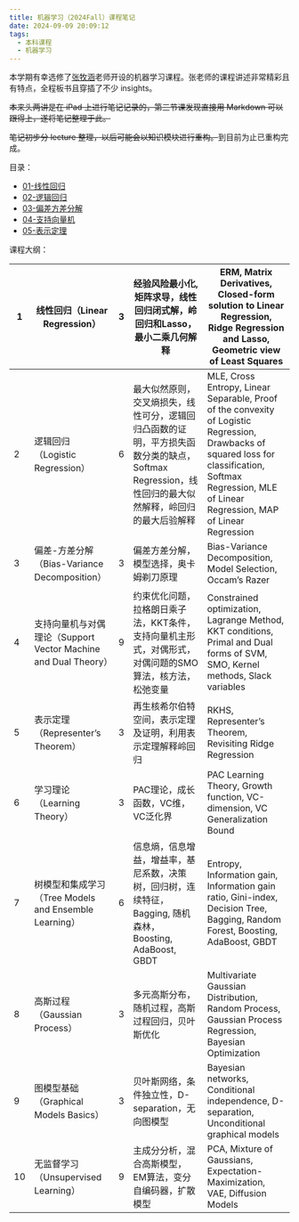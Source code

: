 ```yaml
---
title: 机器学习（2024Fall）课程笔记
date: 2024-09-09 20:09:12
tags:
  - 本科课程
  - 机器学习
---
```


本学期有幸选修了[张牧涵](https://muhanzhang.github.io/)老师开设的机器学习课程。张老师的课程讲述非常精彩且有特点，全程板书且穿插了不少 insights。

~~本来头两讲是在 iPad 上进行笔记记录的，第三节课发现直接用 Markdown 可以跟得上，遂将笔记整理于此。~~

~~笔记初步分 lecture 整理，以后可能会以知识模块进行重构。~~到目前为止已重构完成。

目录：

- [01-线性回归](/note-ml2024fall/linear-regression/)
- [02-逻辑回归](/note-ml2024fall/logistic-regression/)
- [03-偏差方差分解](/note-ml2024fall/b-v-decomposition/)
- [04-支持向量机](/note-ml2024fall/svm/)
- [05-表示定理](/note-representer-theorem/)


课程大纲：

| 1    | 线性回归（Linear Regression）                                | 3    | 经验风险最小化, 矩阵求导，线性回归闭式解，岭回归和Lasso，最小二乘几何解释 | ERM, Matrix Derivatives, Closed-form solution to Linear Regression, Ridge Regression and Lasso, Geometric view of Least Squares |
| ---- | ------------------------------------------------------------ | ---- | ------------------------------------------------------------ | ------------------------------------------------------------ |
| 2    | 逻辑回归（Logistic Regression）                              | 6    | 最大似然原则，交叉熵损失，线性可分，逻辑回归凸函数的证明，平方损失函数分类的缺点，Softmax Regression，线性回归的最大似然解释，岭回归的最大后验解释 | MLE, Cross Entropy, Linear Separable, Proof of the convexity of Logistic Regression, Drawbacks of squared loss for classification, Softmax Regression, MLE of Linear Regression, MAP of Linear Regression |
| 3    | 偏差-方差分解（Bias-Variance Decomposition）                 | 3    | 偏差方差分解，模型选择，奥卡姆剃刀原理                       | Bias-Variance Decomposition, Model Selection, Occam’s Razer  |
| 4    | 支持向量机与对偶理论（Support Vector Machine and Dual Theory） | 9    | 约束优化问题，拉格朗日乘子法，KKT条件，支持向量机主形式，对偶形式，对偶问题的SMO算法，核方法，松弛变量 | Constrained optimization, Lagrange Method, KKT conditions, Primal and Dual forms of SVM, SMO, Kernel methods, Slack variables |
| 5    | 表示定理（Representer’s Theorem）                            | 3    | 再生核希尔伯特空间，表示定理及证明，利用表示定理解释岭回归   | RKHS, Representer’s Theorem, Revisiting Ridge Regression     |
| 6    | 学习理论（Learning Theory）                                  | 3    | PAC理论，成长函数，VC维，VC泛化界                            | PAC Learning Theory, Growth function, VC-dimension, VC Generalization Bound |
| 7    | 树模型和集成学习（Tree Models and Ensemble Learning）        | 6    | 信息熵，信息增益，增益率，基尼系数，决策树，回归树，连续特征，Bagging, 随机森林，Boosting, AdaBoost, GBDT | Entropy, Information gain, Information gain ratio, Gini-index, Decision Tree, Bagging, Random Forest, Boosting, AdaBoost, GBDT |
| 8    | 高斯过程（Gaussian Process）                                 | 3    | 多元高斯分布，随机过程，高斯过程回归，贝叶斯优化             | Multivariate Gaussian Distribution, Random Process, Gaussian Process Regression, Bayesian Optimization |
| 9    | 图模型基础（Graphical Models Basics）                        | 3    | 贝叶斯网络，条件独立性，D-separation，无向图模型             | Bayesian networks, Conditional independence, D-separation, Unconditional graphical models |
| 10   | 无监督学习（Unsupervised Learning）                          | 9    | 主成分分析，混合高斯模型，EM算法，变分自编码器，扩散模型     | PCA, Mixture of Gaussians, Expectation-Maximization, VAE, Diffusion Models |
